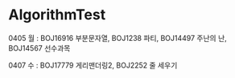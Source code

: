 # AlgorithmTest

0405 월 : BOJ16916 부분문자열, BOJ1238 파티, BOJ14497 주난의 난, BOJ14567 선수과목

0407 수 : BOJ17779 게리맨더링2, BOJ2252 줄 세우기
